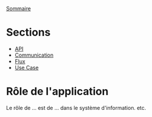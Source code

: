 [Sommaire](https://ursi-2020.github.io/Documentation/)

# Sections

* [API](api.md)
* [Communication](communication.md)
* [Flux](flux.md)
* [Use Case](use-case.md)

# Rôle de l'application

Le rôle de ... est de ... dans le système d'information.
etc.